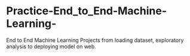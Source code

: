# Practice-End_to_End-Machine-Learning-
End to End Machine Learning Projects from loading dataset, exploratory analysis to deploying model on web.
